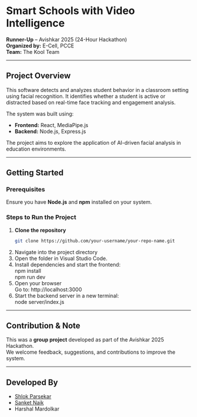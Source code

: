 # **Smart Schools with Video Intelligence**
**Runner-Up** – Avishkar 2025 (24-Hour Hackathon)  
**Organized by:** E-Cell, PCCE  
**Team:** The Kool Team

---

## Project Overview

This software detects and analyzes student behavior in a classroom setting using facial recognition. It identifies whether a student is active or distracted based on real-time face tracking and engagement analysis.

The system was built using:
- **Frontend:** React, MediaPipe.js  
- **Backend:** Node.js, Express.js

The project aims to explore the application of AI-driven facial analysis in education environments.

---

## Getting Started

### Prerequisites
Ensure you have **Node.js** and **npm** installed on your system.

### Steps to Run the Project

1. **Clone the repository**  
   ```bash
   git clone https://github.com/your-username/your-repo-name.git
2. Navigate into the project directory
3. Open the folder in Visual Studio Code.
4. Install dependencies and start the frontend:  
   npm install  
   npm run dev
5. Open your browser  
   Go to: http://localhost:3000
6. Start the backend server in a new terminal:  
   node server/index.js

---

## Contribution & Note

This was a **group project** developed as part of the Avishkar 2025 Hackathon.  
We welcome feedback, suggestions, and contributions to improve the system.

---
   
## Developed By

- [Shlok Parsekar](https://github.com/shlokparsekar27)  
- [Sanket Naik](https://github.com/sanketnaik20)  
- Harshal Mardolkar
